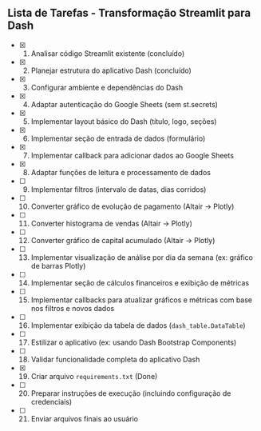 ## Lista de Tarefas - Transformação Streamlit para Dash

- [x] 1. Analisar código Streamlit existente (concluído)
- [x] 2. Planejar estrutura do aplicativo Dash (concluído)
- [x] 3. Configurar ambiente e dependências do Dash
- [x] 4. Adaptar autenticação do Google Sheets (sem st.secrets)
- [x] 5. Implementar layout básico do Dash (título, logo, seções)
- [x] 6. Implementar seção de entrada de dados (formulário)
- [x] 7. Implementar callback para adicionar dados ao Google Sheets
- [x] 8. Adaptar funções de leitura e processamento de dados
- [ ] 9. Implementar filtros (intervalo de datas, dias corridos)
- [ ] 10. Converter gráfico de evolução de pagamento (Altair -> Plotly)
- [ ] 11. Converter histograma de vendas (Altair -> Plotly)
- [ ] 12. Converter gráfico de capital acumulado (Altair -> Plotly)
- [ ] 13. Implementar visualização de análise por dia da semana (ex: gráfico de barras Plotly)
- [ ] 14. Implementar seção de cálculos financeiros e exibição de métricas
- [ ] 15. Implementar callbacks para atualizar gráficos e métricas com base nos filtros e novos dados
- [ ] 16. Implementar exibição da tabela de dados (`dash_table.DataTable`)
- [ ] 17. Estilizar o aplicativo (ex: usando Dash Bootstrap Components)
- [ ] 18. Validar funcionalidade completa do aplicativo Dash
- [x] 19. Criar arquivo `requirements.txt` (Done)
- [ ] 20. Preparar instruções de execução (incluindo configuração de credenciais)
- [ ] 21. Enviar arquivos finais ao usuário
